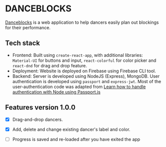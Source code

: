# DANCEBLOCKS

[Danceblocks](https://danceblocks-987c8.web.app/) is a web application to help dancers easily plan out blockings for their performance.

## Tech stack

- Frontend: Built using `create-react-app`, with additional libraries: `Material-UI` for buttons and input, `react-colorful` for color picker and `react-dnd` for drag and drop feature.
- Deployment: Website is deployed on Firebase using Firebase CLI tool.
- Backend: Server is developed using NodeJS (Express), MongoDB. User authentication is developed using `passport` and `express-jwt`. Most of the user-authentication code was adapted from [Learn how to handle authentication with Node using Passport.js](https://www.freecodecamp.org/news/learn-how-to-handle-authentication-with-node-using-passport-js-4a56ed18e81e/)

## Features version 1.0.0

- [x] Drag-and-drop dancers. 
- [x] Add, delete and change existing dancer's label and color.
- [ ] Progress is saved and re-loaded after you have exited the app

